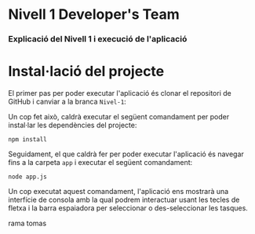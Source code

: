 # Nivell 1 Developer's Team

### Explicació del Nivell 1 i execució de l'aplicació

# Instal·lació del projecte

El primer pas per poder executar l'aplicació és clonar el repositori de GitHub i canviar a la branca `Nivel-1`:

Un cop fet això, caldrà executar el següent comandament per poder instal·lar les dependències del projecte:

`npm install`

Seguidament, el que caldrà fer per poder executar l'aplicació és navegar fins a la carpeta `app` i executar el següent comandament:

`node app.js`

Un cop executat aquest comandament, l'aplicació ens mostrarà una interfície de consola amb la qual podrem interactuar usant les tecles de fletxa i la barra espaiadora per seleccionar o des-seleccionar les tasques.

rama tomas
